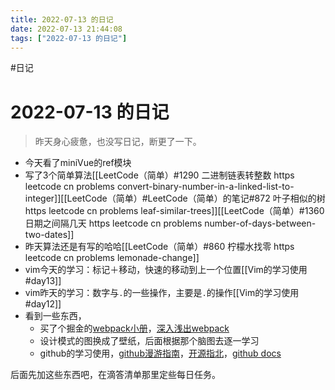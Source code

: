 ```yaml
---
title: 2022-07-13 的日记
date: 2022-07-13 21:44:08
tags: ["2022-07-13 的日记"]
---
```

#日记

# 2022-07-13 的日记
> 昨天身心疲惫，也没写日记，断更了一下。

- 今天看了miniVue的ref模块
- 写了3个简单算法[[LeetCode（简单）#1290 二进制链表转整数 https leetcode cn problems convert-binary-number-in-a-linked-list-to-integer]][[LeetCode（简单）#LeetCode（简单）的笔记#872 叶子相似的树 https leetcode cn problems leaf-similar-trees]][[LeetCode（简单）#1360 日期之间隔几天 https leetcode cn problems number-of-days-between-two-dates]]
- 昨天算法还是有写的哈哈[[LeetCode（简单）#860 柠檬水找零 https leetcode cn problems lemonade-change]]
- vim今天的学习：标记＋移动，快速的移动到上一个位置[[Vim的学习使用#day13]]
- vim昨天的学习：数字与`.`的一些操作，主要是`.`的操作[[Vim的学习使用#day12]]
- 看到一些东西，
	- 买了个掘金的[webpack小册](https://juejin.cn/book/7115598540721618944)，[深入浅出webpack](https://webpack.wuhaolin.cn/)
	- 设计模式的图换成了壁纸，后面根据那个脑图去逐一学习
	- github的学习使用，[github漫游指南](https://github.phodal.com/#/)，[开源指北](https://oschina.gitee.io/opensource-guide/)，[github docs](https://docs.github.com/cn)


后面先加这些东西吧，在滴答清单那里定些每日任务。
